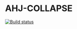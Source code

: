 # AHJ-COLLAPSE

[![Build status](https://ci.appveyor.com/api/projects/status/ssclpqt5tdd44r0g?svg=true)](https://ci.appveyor.com/project/deizee/ahj-collapse)
